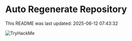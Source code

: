 # Auto Regenerate Repository

This README was last updated: 2025-06-12 07:43:32

 ![TryHackMe](https://tryhackme.com/badge/533634)